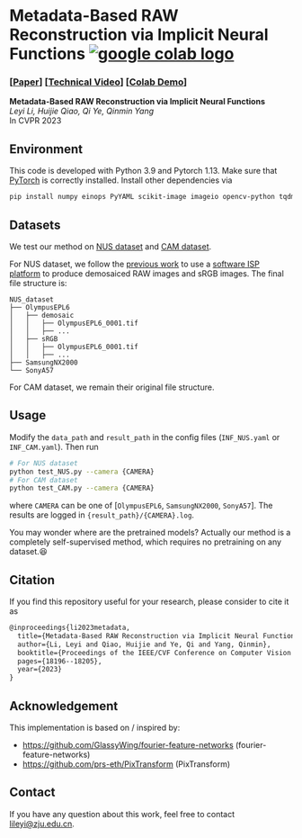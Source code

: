 # Metadata-Based RAW Reconstruction via Implicit Neural Functions <a href="https://colab.research.google.com/drive/1KFNFQgLcQ7HwIFn7fMFh4DiwZ0tb4hyv?usp=sharing"><img src="https://colab.research.google.com/assets/colab-badge.svg" alt="google colab logo"></a>
### [[Paper](https://openaccess.thecvf.com/content/CVPR2023/papers/Li_Metadata-Based_RAW_Reconstruction_via_Implicit_Neural_Functions_CVPR_2023_paper.pdf)]  [[Technical Video](https://www.youtube.com/watch?v=vNLRd-iy1X0)]  [[Colab Demo](https://colab.research.google.com/drive/1KFNFQgLcQ7HwIFn7fMFh4DiwZ0tb4hyv?usp=sharing)]

**Metadata-Based RAW Reconstruction via Implicit Neural Functions**
<br>_Leyi Li, Huijie Qiao, Qi Ye, Qinmin Yang_<br>
In CVPR 2023

## Environment
This code is developed with Python 3.9 and Pytorch 1.13. Make sure that [PyTorch](https://pytorch.org/get-started/locally/) is correctly installed. Install other dependencies via
```bash
pip install numpy einops PyYAML scikit-image imageio opencv-python tqdm
```
## Datasets
We test our method on [NUS dataset](https://cvil.eecs.yorku.ca/projects/public_html/illuminant/illuminant.html) and [CAM dataset](https://github.com/SamsungLabs/content-aware-metadata).

For NUS dataset, we follow the [previous work](https://openaccess.thecvf.com/content/WACV2021/papers/Punnappurath_Spatially_Aware_Metadata_for_Raw_Reconstruction_WACV_2021_paper.pdf) to use a [software ISP platform](https://karaimer.github.io/camera-pipeline/) to produce demosaiced RAW images and sRGB images. The final file structure is:
```
NUS_dataset
├── OlympusEPL6
│   ├── demosaic
│   │   ├── OlympusEPL6_0001.tif
│   │   ├── ...
│   ├── sRGB
│   │   ├── OlympusEPL6_0001.tif
│   │   ├── ...
├── SamsungNX2000
└── SonyA57
```
For CAM dataset, we remain their original file structure.
## Usage
Modify the `data_path` and `result_path` in the config files (`INF_NUS.yaml` or `INF_CAM.yaml`). Then run
```bash
# For NUS dataset
python test_NUS.py --camera {CAMERA}
# For CAM dataset
python test_CAM.py --camera {CAMERA}
```
where `CAMERA` can be one of [`OlympusEPL6`, `SamsungNX2000`, `SonyA57`]. The results are logged in `{result_path}/{CAMERA}.log`.

You may wonder where are the pretrained models? Actually our method is a completely self-supervised method, which requires no pretraining on any dataset.😆
## Citation
If you find this repository useful for your research, please consider to cite it as
```latex
@inproceedings{li2023metadata,
  title={Metadata-Based RAW Reconstruction via Implicit Neural Functions},
  author={Li, Leyi and Qiao, Huijie and Ye, Qi and Yang, Qinmin},
  booktitle={Proceedings of the IEEE/CVF Conference on Computer Vision and Pattern Recognition (CVPR)},
  pages={18196--18205},
  year={2023}
}
```
## Acknowledgement
This implementation is based on / inspired by:
- https://github.com/GlassyWing/fourier-feature-networks (fourier-feature-networks)
- https://github.com/prs-eth/PixTransform (PixTransform)
## Contact
If you have any question about this work, feel free to contact [lileyi@zju.edu.cn](lileyi@zju.edu.cn).